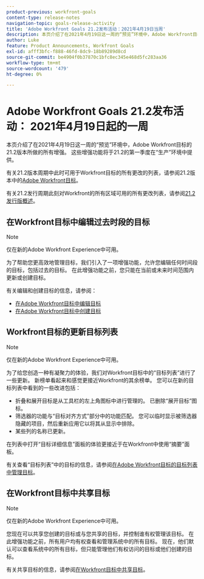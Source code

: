 ```yaml
---
product-previous: workfront-goals
content-type: release-notes
navigation-topic: goals-release-activity
title: 'Adobe Workfront Goals 21.2发布活动：2021年4月19日当周'
description: 本页介绍了在2021年4月19日这一周的“预览”环境中，Adobe Workfront目标的21.2版本所做的所有增强。 这些增强功能将于21.2的第一季度在“生产”环境中提供。
author: Luke
feature: Product Announcements, Workfront Goals
exl-id: afff3bfc-f888-46fd-8dc9-18b89289d8cd
source-git-commit: be4904f0b37870c1bfc8ec345e468d5fc283aa36
workflow-type: tm+mt
source-wordcount: '479'
ht-degree: 0%

---
```


# Adobe Workfront Goals 21.2发布活动： 2021年4月19日起的一周

本页介绍了在2021年4月19日这一周的“预览”环境中，Adobe Workfront目标的21.2版本所做的所有增强。 这些增强功能将于21.2的第一季度在“生产”环境中提供。

有关21.2版本周期中此时可用于Workfront目标的所有更改的列表，请参阅21.2版本中的[Adobe Workfront目标](../../../../product-announcements/product-releases/goals-release-activity/goals-21.2-release/goals-release-21-2.md)。

有关21.2发行周期此刻对Workfront的所有区域可用的所有更改列表，请参阅[21.2发行版概述](../../../../product-announcements/product-releases/21.2-release-activity/21-2-release-overview.md)。

## 在Workfront目标中编辑过去时段的目标

>[!NOTE]
>
>仅在新的Adobe Workfront Experience中可用。

为了帮助您更高效地管理目标，我们引入了一项增强功能，允许您编辑任何时间段的目标，包括过去的目标。 在此增强功能之前，您只能在当前或未来时间范围内更新或创建目标。

有关编辑和创建目标的信息，请参阅：

* [在Adobe Workfront目标中编辑目标](../../../../workfront-goals/goal-management/edit-goals.md)
* [在Adobe Workfront目标中创建目标](../../../../workfront-goals/goal-management/create-goals.md)

## Workfront目标的更新目标列表

>[!NOTE]
>
>仅在新的Adobe Workfront Experience中可用。

为了给您创造一种有凝聚力的体验，我们对Workfront目标中的“目标列表”进行了一些更新。 新榜单看起来和感觉更接近Workfront的其余榜单。 您可以在新的目标列表中看到的一些改进包括：

* 折叠和展开目标是从工具栏的左上角图标中进行管理的。 已删除“展开目标”图标。
* 筛选器的功能与“目标对齐方式”部分中的功能匹配。 您可以临时显示被筛选器隐藏的项目，然后重新应用它以将其从显示中排除。
* 某些列的名称已更新。

在列表中打开“目标详细信息”面板的体验更接近于在Workfront中使用“摘要”面板。

有关查看“目标列表”中的目标的信息，请参阅[在Adobe Workfront目标的目标列表中管理目标](../../../../workfront-goals/goal-review-and-workfront-goals-sections/manage-goals-in-goal-list.md)。

## 在Workfront目标中共享目标

>[!NOTE]
>
>仅在新的Adobe Workfront Experience中可用。

您现在可以共享您创建的目标或与您共享的目标，并控制谁有权管理该目标。 在此增强功能之前，所有用户均有权查看和管理系统中的所有目标。 现在，他们默认可以查看系统中的所有目标，但只能管理他们有权访问的目标或他们创建的目标。

有关共享目标的信息，请参阅[在Workfront目标中共享目标](../../../../workfront-goals/workfront-goals-settings/share-a-goal.md)。

